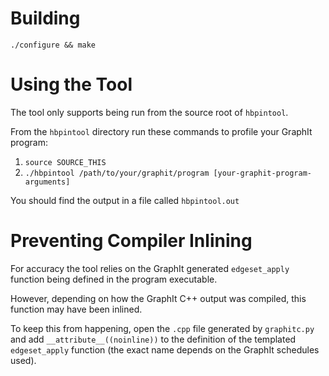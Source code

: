 # Building #

`./configure && make`

# Using the Tool #

The tool only supports being run from the source root of `hbpintool`.

From the `hbpintool` directory run these commands to profile your GraphIt program:

1. `source SOURCE_THIS`
2. `./hbpintool /path/to/your/graphit/program [your-graphit-program-arguments]`

You should find the output in a file called `hbpintool.out`

# Preventing Compiler Inlining #

For accuracy the tool relies on the GraphIt generated `edgeset_apply` function being defined in the program executable.

However, depending on how the GraphIt C++ output was compiled, this function may have been inlined.

To keep this from happening, open the `.cpp` file generated by `graphitc.py` and add `__attribute__((noinline))` to the definition 
of the templated `edgeset_apply` function (the exact name depends on the GraphIt schedules used).
